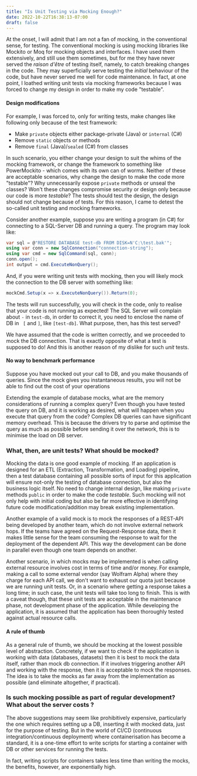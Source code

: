 ```yaml
---
title: "Is Unit Testing via Mocking Enough?"
date: 2022-10-22T16:38:13-07:00
draft: false
---
```


At the onset, I will admit that I am not a fan of mocking, in the conventional sense, for testing. The conventional 
mocking is using mocking libraries like Mockito or Moq for mocking objects and interfaces. I have used them 
extensively, and still use them sometimes, but for me they have never served the _raison d'être_ of testing itself, 
namely, to catch breaking changes in the code. They may superficially serve testing the _initial_ behaviour of the 
code, but have never served me well for code maintenance. In fact, at one point, I loathed writing unit tests via 
mocking frameworks because I was forced to change my design in order to make my code "testable".

#### Design modifications
For example, I was forced to, only for writing tests, make changes like following only because of the test framework:
* Make `private` objects either package-private (Java) or `internal` (C#)
* Remove `static` objects or methods
* Remove `final` (Java)/`sealed` (C#) from classes

In such scenario, you either change your design to suit the whims of the mocking framework, or change the framework 
to something like PowerMockito - which comes with its own can of worms. Neither of these are acceptable scenarios, 
why change the design to make the code more "testable"? Why unnecessarily expose `private` methods or unseal the 
classes? Won't these changes compromise security or design only because our code is more _testable_? The tests 
should test the design, the design should not change because of tests. For this reason, I came to detest the 
so-called unit testing and mocking frameworks.

Consider another example, suppose you are writing a program (in C#) for connecting to a SQL-Server DB and running a 
query. The program may look like:

```csharp
var sql = @"RESTORE DATABASE test-db FROM DISK=N'C:\test.bak'";
using var conn = new SqlConnection("connection-string");
using var cmd = new SqlCommand(sql, conn);
conn.open();
int output = cmd.ExecuteNonQuery();
```

And, if you were writing unit tests with mocking, then you will likely mock the connection to the DB server with 
something like:

```csharp
mockCmd.Setup(x => x.ExecuteNonQuery()).Return(0);
```

The tests will run successfully, you will check in the code, only to realise that your code is not running as expected!
The SQL Server will complain about `-` in `test-db`, in order to correct it, you need to enclose the name of DB in `
[` and `]`, like `[test-db]`. What purpose, then, has this test served?

We have assumed that the code is written correctly, and we proceeded to mock the DB connection. That is exactly 
opposite of what a test is supposed to do! And this is another reason of my dislike for such _unit_ tests. 

#### No way to benchmark performance
Suppose you have mocked out your call to DB, and you make thousands of queries. Since the mock gives you 
instantaneous results, you will not be able to find out the cost of your operations

Extending the example of database mocks, what are the memory considerations of running a complex query? Even though 
you have tested the query on DB, and it is working as desired, what will happen when you execute that query from the 
code? Complex DB queries can have significant memory overhead. This is because the drivers try to parse and optimise 
the query as much as possible before sending it over the network, this is to minimise the load on DB server.  



### What, then, are unit tests? What should be mocked?
Mocking the data is one good example of mocking. If an application is designed for an ETL (Extraction, 
Transformation, and Loading) pipeline, then a test database containing all possible sorts of input for this 
application will ensure not-only the testing of database connection, but also the business logic itself. No need to 
change internal design, like making `private` methods `public` in order to make the code _testable_. Such mocking 
will not only help with initial coding but also be far more effective in identifying future code modification/addition 
may break existing implementation.

Another example of a valid mock is to mock the responses of a REST-API being developed by another team, which do not 
involve external network hops. If the teams have agreed on the Request-Response data, then it makes little sense for 
the team consuming the response to wait for the deployment of the dependent API. This way the development can be 
done in parallel even though one team depends on another. 

Another scenario, in which mocks may be implemented is when calling external resource involves cost in terms of time 
and/or money. For example, making a call to some external vendor (say Wolfram Alpha)  where they charge for each API 
call, we don't want to exhaust our quota just because we are running unit tests. Or, in a scenario where getting a 
response takes a long time; in such case, the unit tests will take too long to finish. This is with a caveat though, 
that these unit tests are acceptable in the maintenance phase, not development phase of the application. While 
developing the application, it is assumed that the application has been thoroughly tested against actual resource 
calls. 

#### A rule of thumb
As a general rule of thumb, we should be mocking at the lowest possible level of abstraction. Concretely, if we want 
to check if the application is working with data (databases, datasets) then it is best to mock the data itself, 
rather than mock db connection. If it involves triggering another API and working with the response, then it is 
acceptable to mock the responses. The idea is to take the mocks as far away from the implementation as possible (and 
eliminate altogether, if practical). 

### Is such mocking possible as part of regular development? What about the server costs ?
The above suggestions may seem like prohibitively expensive, particularly the one which requires setting up a DB, 
inserting it with mocked data, just for the purpose of testing. But in the world of CI/CD (continuous 
integration/continuous deployment) where containerisation has become a standard, it is a one-time effort to write 
scripts for starting a container with DB or other services for running the tests.

In fact, writing scripts for containers takes less time than writing the mocks, the benefits, however, are 
exponentially high. 

